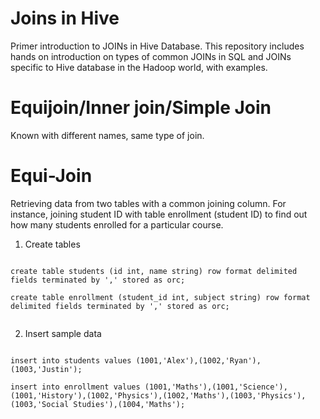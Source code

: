 # Joins in Hive

Primer introduction to JOINs in Hive Database. This repository includes hands on introduction on types of common JOINs in SQL and JOINs specific to Hive database in the Hadoop world, with examples.

# Equijoin/Inner join/Simple Join
Known with different names, same type of join.

# Equi-Join 
Retrieving data from two tables with a common joining column. For instance, joining student ID with table enrollment (student ID) to find out how many students enrolled for a particular course. 

1. Create tables <br>
<code>
create table students (id int, name string) row format delimited fields terminated by ',' stored as orc; <br>
create table enrollment (student_id int, subject string) row format delimited fields terminated by ',' stored as orc; <br>
</code>

2. Insert sample data <br>
<code>
insert into students values (1001,'Alex'),(1002,'Ryan'),(1003,'Justin'); <br>
insert into enrollment values (1001,'Maths'),(1001,'Science'),(1001,'History'),(1002,'Physics'),(1002,'Maths'),(1003,'Physics'),(1003,'Social Studies'),(1004,'Maths'); <br>
</code>
